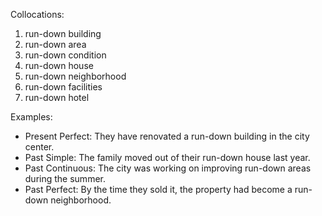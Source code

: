 Collocations:

1. run-down building
2. run-down area
3. run-down condition
4. run-down house
5. run-down neighborhood
6. run-down facilities
7. run-down hotel

Examples:

- Present Perfect: They have renovated a run-down building in the city center.
- Past Simple: The family moved out of their run-down house last year.
- Past Continuous: The city was working on improving run-down areas during the summer.
- Past Perfect: By the time they sold it, the property had become a run-down neighborhood.